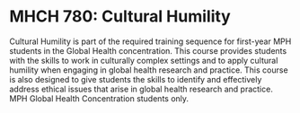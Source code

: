 # MHCH 780: Cultural Humility

Cultural Humility is part of the required training sequence for first-year MPH students in the Global Health concentration. This course provides students with the skills to work in culturally complex settings and to apply cultural humility when engaging in global health research and practice. This course is also designed to give students the skills to identify and effectively address ethical issues that arise in global health research and practice. MPH Global Health Concentration students only.